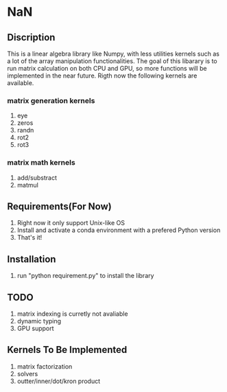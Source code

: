 # NaN
## Discription
This is a linear algebra library like Numpy, with less utilities kernels such as
a lot of the array manipulation functionalities. The goal of this libarary is to 
run matrix calculation on both CPU and GPU, so more functions will be implemented
in the near future. Rigth now the following kernels are available.
### matrix generation kernels
1. eye
2. zeros
3. randn
4. rot2
5. rot3

### matrix math kernels
1. add/substract
2. matmul

## Requirements(For Now)
1. Right now it only support Unix-like OS
2. Install and activate a conda environment with a prefered Python version
3. That's it!

## Installation
1. run "python requirement.py" to install the library

## TODO
1. matrix indexing is curretly not avaliable
3. dynamic typing
4. GPU support

## Kernels To Be Implemented
1. matrix factorization
2. solvers
3. outter/inner/dot/kron product


